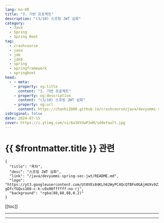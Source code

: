 ```yaml
---
lang: ko-KR
title: "3. 기반 프로젝트"
description: "(3/10) 스프링 JWT 심화"
category: 
  - Java
  - Spring
  - Spring Boot
tag: 
  - crashcourse
  - java
  - jdk
  - jdk8
  - spring
  - springframework
  - springboot
head:
  - - meta:
    - property: og:title
      content: "3. 기반 프로젝트"
    - property: og:description
      content: "(3/10) 스프링 JWT 심화"
    - property: og:url
      content: https://chanhi2000.github.io/crashcourse/java/devyummi-spring-sec-jwt-adv/03.html
isOriginal: false
date: 2024-07-15
cover: https://i.ytimg.com/vi/Aa3UtUwP3eM/sddefault.jpg
---
```


# {{ $frontmatter.title }} 관련

```component VPCard
{
  "title": "목차",
  "desc": "스프링 JWT 심화",
  "link": "/java/devyummi-spring-sec-jwt/README.md",
  "logo": "https://yt3.googleusercontent.com/Ut0VEs84KLh62WyPC4QcQTBFo0GAjHUXv9Z1YUYKAVBV0vbgp90HT68ejnZ0NncO1X-gDfcfGQ=s160-c-k-c0x00ffffff-no-rj",
  "background": "rgba(88,88,88,0.2)"
}
```

[[toc]]

---

<SiteInfo
  name="3. 기반 프로젝트"
  desc="(3/10) 스프링 JWT 심화"
  url="https://devyummi.com/page?id=6695158a59f57d23e8a0b6ab"
  logo="https://yt3.googleusercontent.com/Ut0VEs84KLh62WyPC4QcQTBFo0GAjHUXv9Z1YUYKAVBV0vbgp90HT68ejnZ0NncO1X-gDfcfGQ=s160-c-k-c0x00ffffff-no-rj"
  preview="https://i.ytimg.com/vi/Aa3UtUwP3eM/sddefault.jpg"/>

<VidStack src="youtube/Aa3UtUwP3eM" />

<!-- TODO: 작성 -->

<!-- 
<h2>수반되는 시리즈</h2><p><a href="https://www.youtube.com/playlist?list=PLJkjrxxiBSFCcOjy0AAVGNtIa08VLk1EJ">스프링 시큐리티 JWT : 개발자 유미 시리즈 바로가기</a></p><p>&nbsp;</p><hr><h2>프로젝트 파일</h2><ul><li>시리즈를 보고 진행하거나, 개인적으로 진행한 프로젝트를 사용하셔도 됩니다. (JWT의 동작 개념만 정확하게 아신다면 무관합니다.)</li><li>실습을 위해서 기본적인 틀이 필요하기 때문에 위 프로젝트를 사용할 뿐 형태만 비슷하면 무관합니다.</li><li>파일은 위 시리즈의 1강 ~ 11강을 진행하며 생성된 코드입니다.</li><li>application.properties 변수 설정을 진행하신 후 사용하시면 됩니다.</li><li>12 ~ 강에서 설정한 CORS 설정등은 없는 파일이라 브라우저단에서 테스트하기 위해선 구현하셔야 합니다.</li></ul><p>&nbsp;</p><p><a href="https://substantial-park-a17.notion.site/1-11-8f1a0ab664fb4d888b279d2fcd7b0afa?pvs=4">SpringJWT 코드 파일 다운로드 바로가기</a></p><p>&nbsp;</p><hr><h2>기반 코드에서 변경될 부분</h2><ul><li>로그인 성공 핸들러</li><li>JWT 검증 필터</li></ul><p>&nbsp;</p><hr><figure class="media"><div data-oembed-url="https://youtu.be/Aa3UtUwP3eM"><div style="position: relative; padding-bottom: 100%; height: 0; padding-bottom: 56.2493%;"><iframe src="https://www.youtube.com/embed/Aa3UtUwP3eM" style="position: absolute; width: 100%; height: 100%; top: 0; left: 0;" frameborder="0" allow="autoplay; encrypted-media" allowfullscreen=""></iframe></div></div></figure><hr><p>&nbsp;</p>
-->

---

<TagLinks />